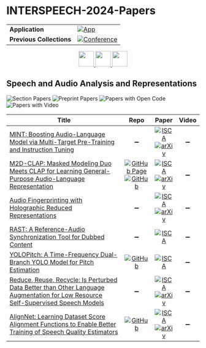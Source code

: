 # INTERSPEECH-2024-Papers

<table>
    <tr>
        <td><strong>Application</strong></td>
        <td>
            <a href="https://huggingface.co/spaces/DmitryRyumin/NewEraAI-Papers" style="float:left;">
                <img src="https://img.shields.io/badge/🤗-NewEraAI--Papers-FFD21F.svg" alt="App" />
            </a>
        </td>
    </tr>
    <tr>
        <td><strong>Previous Collections</strong></td>
        <td>
            <a href="https://github.com/DmitryRyumin/INTERSPEECH-2023-24-Papers/blob/main/README_2023.md">
                <img src="http://img.shields.io/badge/INTERSPEECH-2023-0C1C43.svg" alt="Conference">
            </a>
        </td>
    </tr>
</table>

<div align="center">
    <a href="https://github.com/DmitryRyumin/INTERSPEECH-2023-24-Papers/blob/main/sections/2024/main/speaker-diarization.md">
        <img src="https://cdn.jsdelivr.net/gh/DmitryRyumin/NewEraAI-Papers@main/images/left.svg" width="40" alt="" />
    </a>
    <a href="https://github.com/DmitryRyumin/INTERSPEECH-2023-24-Papers/blob/main/README.md">
        <img src="https://cdn.jsdelivr.net/gh/DmitryRyumin/NewEraAI-Papers@main/images/home.svg" width="40" alt="" />
    </a>
    <a href="https://github.com/DmitryRyumin/INTERSPEECH-2023-24-Papers/blob/main/sections/2024/main/acoustic-event-detection-segmentation-and-classification.md">
        <img src="https://cdn.jsdelivr.net/gh/DmitryRyumin/NewEraAI-Papers@main/images/right.svg" width="40" alt="" />
    </a>
</div>

## Speech and Audio Analysis and Representations

![Section Papers](https://img.shields.io/badge/Section%20Papers-7-42BA16) ![Preprint Papers](https://img.shields.io/badge/Preprint%20Papers-0-b31b1b) ![Papers with Open Code](https://img.shields.io/badge/Papers%20with%20Open%20Code-0-1D7FBF) ![Papers with Video](https://img.shields.io/badge/Papers%20with%20Video-0-FF0000)

| **Title** | **Repo** | **Paper** | **Video** |
|-----------|:--------:|:---------:|:---------:|
| [MINT: Boosting Audio-Language Model via Multi-Target Pre-Training and Instruction Tuning](https://www.isca-archive.org/interspeech_2024/zhao24h_interspeech.html) | :heavy_minus_sign: | [![ISCA](https://img.shields.io/badge/isca-version-355778.svg)](https://www.isca-archive.org/interspeech_2024/zhao24h_interspeech.pdf) <br /> [![arXiv](https://img.shields.io/badge/arXiv-2402.07485-b31b1b.svg)](https://arxiv.org/abs/2402.07485) | :heavy_minus_sign: |
| [M2D-CLAP: Masked Modeling Duo Meets CLAP for Learning General-Purpose Audio-Language Representation](https://www.isca-archive.org/interspeech_2024/niizumi24_interspeech.html) | [![GitHub Page](https://img.shields.io/badge/GitHub-Page-159957.svg)](https://github.com/nttcslab/m2d/tree/master/clap) <br /> [![GitHub](https://img.shields.io/github/stars/nttcslab/m2d?style=flat)](https://github.com/nttcslab/m2d) | [![ISCA](https://img.shields.io/badge/isca-version-355778.svg)](https://www.isca-archive.org/interspeech_2024/niizumi24_interspeech.pdf) <br /> [![arXiv](https://img.shields.io/badge/arXiv-2406.02032-b31b1b.svg)](https://arxiv.org/abs/2406.02032) | :heavy_minus_sign: |
| [Audio Fingerprinting with Holographic Reduced Representations](https://www.isca-archive.org/interspeech_2024/fujita24_interspeech.html) | :heavy_minus_sign: | [![ISCA](https://img.shields.io/badge/isca-version-355778.svg)](https://www.isca-archive.org/interspeech_2024/fujita24_interspeech.pdf) <br /> [![arXiv](https://img.shields.io/badge/arXiv-2406.13139-b31b1b.svg)](https://arxiv.org/abs/2406.13139) | :heavy_minus_sign: |
| [RAST: A Reference-Audio Synchronization Tool for Dubbed Content](https://www.isca-archive.org/interspeech_2024/meyer24b_interspeech.html) | :heavy_minus_sign: | [![ISCA](https://img.shields.io/badge/isca-version-355778.svg)](https://www.isca-archive.org/interspeech_2024/meyer24b_interspeech.pdf) | :heavy_minus_sign: |
| [YOLOPitch: A Time-Frequency Dual-Branch YOLO Model for Pitch Estimation](https://www.isca-archive.org/interspeech_2024/li24ja_interspeech.html) | [![GitHub](https://img.shields.io/github/stars/xjuspeech/YOLOPitch?style=flat)](https://github.com/xjuspeech/YOLOPitch) | [![ISCA](https://img.shields.io/badge/isca-version-355778.svg)](https://www.isca-archive.org/interspeech_2024/li24ja_interspeech.pdf) | :heavy_minus_sign: |
| [Reduce, Reuse, Recycle: Is Perturbed Data Better than Other Language Augmentation for Low Resource Self-Supervised Speech Models](https://www.isca-archive.org/interspeech_2024/ullah24_interspeech.html) | :heavy_minus_sign: | [![ISCA](https://img.shields.io/badge/isca-version-355778.svg)](https://www.isca-archive.org/interspeech_2024/ullah24_interspeech.pdf) <br /> [![arXiv](https://img.shields.io/badge/arXiv-2309.12763-b31b1b.svg)](https://arxiv.org/abs/2309.12763) | :heavy_minus_sign: |
| [AlignNet: Learning Dataset Score Alignment Functions to Enable Better Training of Speech Quality Estimators](https://www.isca-archive.org/interspeech_2024/pieper24_interspeech.html) | [![GitHub](https://img.shields.io/github/stars/NTIA/alignnet?style=flat)](https://github.com/NTIA/alignnet) | [![ISCA](https://img.shields.io/badge/isca-version-355778.svg)](https://www.isca-archive.org/interspeech_2024/pieper24_interspeech.pdf) <br /> [![arXiv](https://img.shields.io/badge/arXiv-2406.10205-b31b1b.svg)](https://arxiv.org/abs/2406.10205) | :heavy_minus_sign: |
